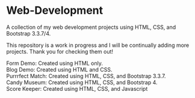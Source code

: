 # Web-Development
A collection of my web development projects using HTML, CSS, and Bootstrap 3.3.7/4.

This repository is a work in progress and I will be continually adding more projects.
Thank you for checking them out!

Form Demo: Created using HTML only.</br>
Blog Demo: Created using HTML and CSS.</br>
Purrrfect Match: Created using HTML, CSS, and Bootstrap 3.3.7.</br> 
Candy Museum: Created using HTML, CSS, and Bootstrap 4.</br>
Score Keeper: Created using HTML, CSS, and Javascript</br>
